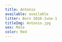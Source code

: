 ```yaml
---
title: Antonio
available: available
litter: Born 2016-June-1
titleImg: Antonio.jpg
sex: Male
color: Red
---
```

